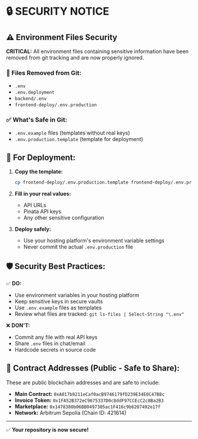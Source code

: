 # 🔒 SECURITY NOTICE

## ⚠️ Environment Files Security

**CRITICAL:** All environment files containing sensitive information have been removed from git tracking and are now properly ignored.

### 🚫 Files Removed from Git:

- `.env`
- `.env.deployment`
- `backend/.env`
- `frontend-deploy/.env.production`

### ✅ What's Safe in Git:

- `.env.example` files (templates without real keys)
- `.env.production.template` (template for deployment)

## 🔧 For Deployment:

1. **Copy the template:**

   ```bash
   cp frontend-deploy/.env.production.template frontend-deploy/.env.production
   ```

2. **Fill in your real values:**

   - API URLs
   - Pinata API keys
   - Any other sensitive configuration

3. **Deploy safely:**
   - Use your hosting platform's environment variable settings
   - Never commit the actual `.env.production` file

## 🛡️ Security Best Practices:

✅ **DO:**

- Use environment variables in your hosting platform
- Keep sensitive keys in secure vaults
- Use `.env.example` files as templates
- Review what files are tracked: `git ls-files | Select-String "\.env"`

❌ **DON'T:**

- Commit any file with real API keys
- Share `.env` files in chat/email
- Hardcode secrets in source code

## 🎯 Contract Addresses (Public - Safe to Share):

These are public blockchain addresses and are safe to include:

- **Main Contract:** `0xA017b9211eCaf0acB9746179fD239E34E0C47B8c`
- **Invoice Token:** `0x1FA52B372eC9675337D0c8ddF97CCEcC2c8Ba2B3`
- **Marketplace:** `0x1478380b06BB0497305ac1F416c9b6207492e17f`
- **Network:** Arbitrum Sepolia (Chain ID: 421614)

---

✅ **Your repository is now secure!**
